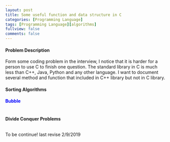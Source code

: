 ```yaml
---
layout: post
title: Some useful function and data structure in C
categories: [Programming Language]
tags: [Programming Language][algorithms]
fullview: false
comments: false
---
```


#### Problem Description
Form some coding problem in the interview, I notice that it is harder for a person to use C to finish one question. The standard library in C is much less than C++, Java, Python and any other language. I want to document several method and function that included in C++ library but not in C library.

#### Sorting Algorithms
#### <span style="color:blue">Bubble </span>
``````

``````
#### Divide Conquer Problems

``````

``````



To be continue! last revise 2/9/2019

